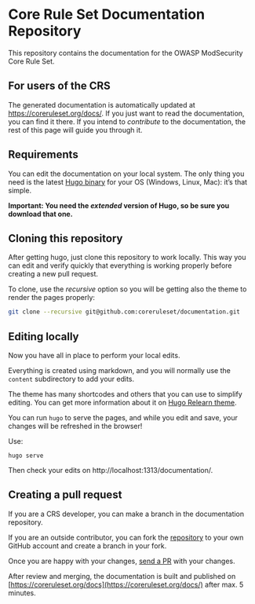 # Core Rule Set Documentation Repository

This repository contains the documentation for the OWASP ModSecurity Core Rule Set.

## For users of the CRS

The generated documentation is automatically updated at https://coreruleset.org/docs/. If you just want to read the documentation, you can find it there. If you intend to _contribute_ to the documentation, the rest of this page will guide you through it.

## Requirements

You can edit the documentation on your local system. The only thing you need is the latest [Hugo binary](https://gohugo.io/getting-started/installing/) for your OS (Windows, Linux, Mac): it’s that simple.

**Important: You need the _extended_ version of Hugo, so be sure you download that one.**

## Cloning this repository

After getting hugo, just clone this repository to work locally. This way you can edit and verify quickly that everything is working properly before creating a new pull request.

To clone, use the *recursive* option so you will be getting also the theme to render the pages properly:

```bash
git clone --recursive git@github.com:coreruleset/documentation.git
```

## Editing locally

Now you have all in place to perform your local edits.

Everything is created using markdown, and you will normally use the `content` subdirectory to add your edits.

The theme has many shortcodes and others that you can use to simplify editing. You can get more information about it on [Hugo Relearn theme](https://themes.gohugo.io/themes/hugo-theme-relearn/).

You can run `hugo` to serve the pages, and while you edit and save, your changes will be refreshed in the browser!

Use:
```
hugo serve
```

Then check your edits on http://localhost:1313/documentation/.

## Creating a pull request

If you are a CRS developer, you can make a branch in the documentation repository.

If you are an outside contributor, you can fork the [repository](https://github.com/coreruleset/documentation/) to your own GitHub account and create a branch in your fork.

Once you are happy with your changes, [send a PR](https://github.com/coreruleset/documentation/pulls) with your changes.

After review and merging, the documentation is built and published on [https://coreruleset.org/docs](https://coreruleset.org/docs/) after max. 5 minutes.
